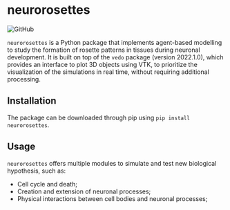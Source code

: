 # neurorosettes

![GitHub](https://img.shields.io/github/license/m2be-igg/neurorosettes) 

`neurorosettes` is a Python package that implements agent-based modelling to study the formation of rosette patterns in tissues
during neuronal development. It is built on top of the `vedo` package (version 2022.1.0), which provides an interface
to plot 3D objects using VTK, to prioritize the visualization of the simulations in real time, without requiring additional processing.

## Installation

The package can be downloaded through pip using `pip install neurorosettes`.

## Usage

`neurorosettes` offers multiple modules to simulate and test new biological hypothesis, such as:
- Cell cycle and death;
- Creation and extension of neuronal processes;
- Physical interactions between cell bodies and neuronal processes;